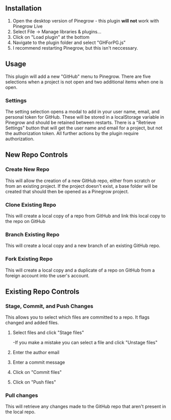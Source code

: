 ## Installation
1) Open the desktop version of Pinegrow - this plugin **will not** work with Pinegrow Live
2) Select File -> Manage libraries & plugins...
3) Click on "Load plugin" at the bottom
4) Navigate to the plugin folder and select "GHForPG.js"
5) I recommend restarting Pinegrow, but this isn't neccessary.

## Usage
This plugin will add a new "GitHub" menu to Pinegrow. There are five selections when a project is not open and two additional items when one is open.

### Settings
The setting selection opens a modal to add in your user name, email, and personal token for GitHub. These will be stored in a localStorage variable in Pinegrow and should be retained between restarts. There is a "Retrieve Settings" button that will get the user name and email for a project, but not the authorization token. All further actions by the plugin require authorization.

## New Repo Controls
### Create New Repo
This will allow the creation of a new GitHub repo, either from scratch or from an existing project. If the project doesn't exist, a base folder will be created that should then be opened as a Pinegrow project.

### Clone Existing Repo
This will create a local copy of a repo from GitHub and link this local copy to the repo on GitHub

### Branch Existing Repo
This will create a local copy and a new branch of an existing GitHub repo.

### Fork Existing Repo
This will create a local copy and a duplicate of a repo on GitHub from a foreign account into the user's account.

## Existing Repo Controls
### Stage, Commit, and Push Changes
This allows you to select which files are committed to a repo. It flags changed and added files.
1) Select files and click "Stage files"
   
    -If you make a mistake you can select a file and click "Unstage files"

2) Enter the author email
3) Enter a commit message
4) Click on "Commit files"
5) Click on "Push files"
   
### Pull changes
This will retrieve any changes made to the GitHub repo that aren't present in the local repo.